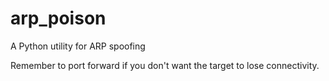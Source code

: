 # arp_poison
A Python utility for ARP spoofing

Remember to port forward if you don't want the target to lose connectivity.
